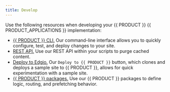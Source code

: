 ```yaml
---
title: Develop
---
```


Use the following resources when developing your {{ PRODUCT }} {{ PRODUCT_APPLICATIONS }} implementation:
-   [{{ PRODUCT }} CLI.](/guides/develop/cli) Our command-line interface allows you to quickly configure, test, and deploy changes to your site. 
-   [REST API.](/guides/develop/rest_api) Use our REST API within your scripts to purge cached content. 
-   [Deploy to Edgio.](/guides/develop/deploy_to_edgio) Our `Deploy to {{ PRODUCT }}` button, which clones and deploys a sample site to {{ PRODUCT }}, allows for quick experimentation with a sample site. 
-   [{{ PRODUCT }} packages.](/guides/develop/packages) Use our {{ PRODUCT }} packages to define logic, routing, and prefetching behavior. 
